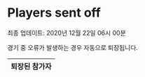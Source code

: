# Players sent off
최종 업데이트: 2020년 12월 22일 06시 00분


경기 중 오류가 발생하는 경우 자동으로 퇴장됩니다.


| 퇴장된 참가자 |
|:---:|